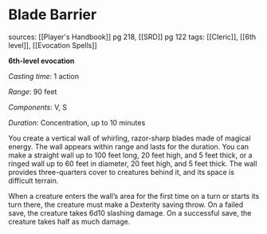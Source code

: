 # Blade Barrier
sources: [[Player's Handbook]] pg 218, [[SRD]] pg 122
tags: [[Cleric]], [[6th level]], [[Evocation Spells]]

**6th-level evocation**

*Casting time*: 1 action

*Range*: 90 feet

*Components*: V, S

*Duration*: Concentration, up to 10 minutes

You create a vertical wall of whirling, razor-sharp blades made of magical energy. The wall appears within range and lasts for the duration. You can make a straight wall up to 100 feet long, 20 feet high, and 5 feet thick, or a ringed wall up to 60 feet in diameter, 20 feet high, and 5 feet thick. The wall provides three-quarters cover to creatures behind it, and its space is difficult terrain.

When a creature enters the wall’s area for the first time on a turn or starts its turn there, the creature must make a Dexterity saving throw. On a failed save, the creature takes 6d10 slashing damage. On a successful save, the creature takes half as much damage.

